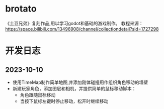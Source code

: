 # brotato

《土豆兄弟》复刻作品,用以学习godot和基础的游戏制作。
教程来源：https://space.bilibili.com/13496908/channel/collectiondetail?sid=1727298

# 开发日志

## 2023-10-10
- 使用TimeMap制作简单地图,并添加刚体碰撞用作组织角色移动的墙壁
- 新建玩家角色，添加图层和相机，并提供简单的鼠标移动脚本：
	- 角色跟随鼠标移动
	- 当按下鼠标左键时停止移动，松开时继续移动
